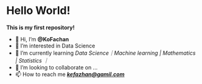 # Hello World!

**This is my first repository!**


- 👋 Hi, I’m **@KoFachan**
- 👀 I’m interested in Data Science
- 🌱 I’m currently learning *Data Science｜Machine learning | Mathematics | Statistics ｜*
- 💞️ I’m looking to collaborate on ...
- 📫 How to reach me ***kefazhan@gamil.com***

<!---
KoFachan/KoFachan is a ✨ special ✨ repository because its `README.md` (this file) appears on your GitHub profile.
You can click the Preview link to take a look at your changes.
--->
